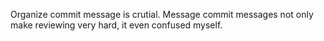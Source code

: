 Organize commit message is crutial. Message commit messages not only make reviewing very hard, it even confused myself. 
